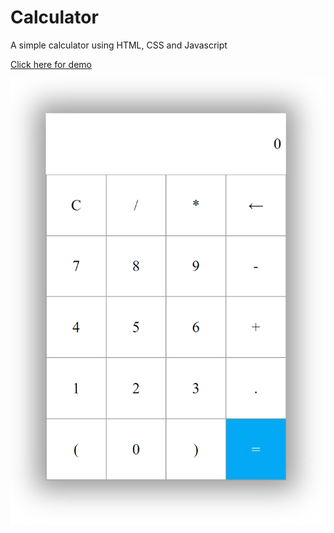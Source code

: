 # Calculator
A simple calculator using HTML, CSS and Javascript

[Click here for demo](https://arulprasadj.github.io/calculator/)


![alt text](https://raw.githubusercontent.com/arulprasadj/calculator/develop/src/img/calculator.png "Calculator")
